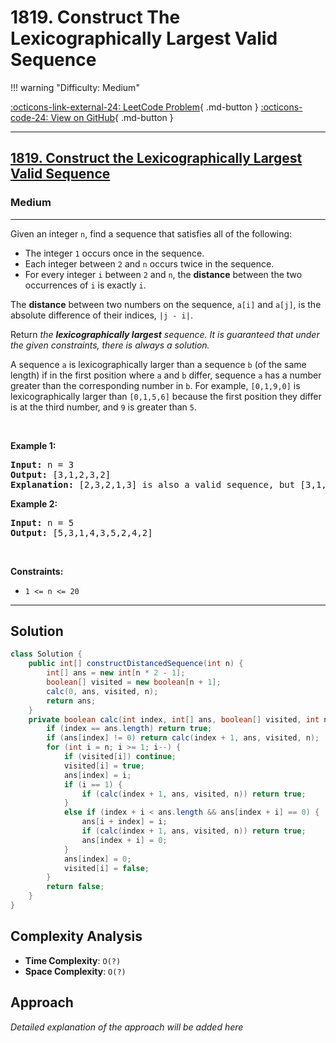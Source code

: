 # 1819. Construct The Lexicographically Largest Valid Sequence

!!! warning "Difficulty: Medium"

[:octicons-link-external-24: LeetCode Problem](https://leetcode.com/problems/construct-the-lexicographically-largest-valid-sequence/){ .md-button }
[:octicons-code-24: View on GitHub](https://github.com/RAJ8664/Leetcode/tree/master/1819-construct-the-lexicographically-largest-valid-sequence){ .md-button }

---

<h2><a href="https://leetcode.com/problems/construct-the-lexicographically-largest-valid-sequence">1819. Construct the Lexicographically Largest Valid Sequence</a></h2><h3>Medium</h3><hr><p>Given an integer <code>n</code>, find a sequence that satisfies all of the following:</p>

<ul>
	<li>The integer <code>1</code> occurs once in the sequence.</li>
	<li>Each integer between <code>2</code> and <code>n</code> occurs twice in the sequence.</li>
	<li>For every integer <code>i</code> between <code>2</code> and <code>n</code>, the <strong>distance</strong> between the two occurrences of <code>i</code> is exactly <code>i</code>.</li>
</ul>

<p>The <strong>distance</strong> between two numbers on the sequence, <code>a[i]</code> and <code>a[j]</code>, is the absolute difference of their indices, <code>|j - i|</code>.</p>

<p>Return <em>the <strong>lexicographically largest</strong> sequence</em><em>. It is guaranteed that under the given constraints, there is always a solution. </em></p>

<p>A sequence <code>a</code> is lexicographically larger than a sequence <code>b</code> (of the same length) if in the first position where <code>a</code> and <code>b</code> differ, sequence <code>a</code> has a number greater than the corresponding number in <code>b</code>. For example, <code>[0,1,9,0]</code> is lexicographically larger than <code>[0,1,5,6]</code> because the first position they differ is at the third number, and <code>9</code> is greater than <code>5</code>.</p>

<p>&nbsp;</p>
<p><strong class="example">Example 1:</strong></p>

<pre>
<strong>Input:</strong> n = 3
<strong>Output:</strong> [3,1,2,3,2]
<strong>Explanation:</strong> [2,3,2,1,3] is also a valid sequence, but [3,1,2,3,2] is the lexicographically largest valid sequence.
</pre>

<p><strong class="example">Example 2:</strong></p>

<pre>
<strong>Input:</strong> n = 5
<strong>Output:</strong> [5,3,1,4,3,5,2,4,2]
</pre>

<p>&nbsp;</p>
<p><strong>Constraints:</strong></p>

<ul>
	<li><code>1 &lt;= n &lt;= 20</code></li>
</ul>


---

## Solution

```java
class Solution {
    public int[] constructDistancedSequence(int n) {
        int[] ans = new int[n * 2 - 1];
        boolean[] visited = new boolean[n + 1];
        calc(0, ans, visited, n);
        return ans;
    }
    private boolean calc(int index, int[] ans, boolean[] visited, int n) {
        if (index == ans.length) return true;
        if (ans[index] != 0) return calc(index + 1, ans, visited, n);
        for (int i = n; i >= 1; i--) {
            if (visited[i]) continue;
            visited[i] = true;
            ans[index] = i;
            if (i == 1) {
                if (calc(index + 1, ans, visited, n)) return true;
            } 
            else if (index + i < ans.length && ans[index + i] == 0) {
                ans[i + index] = i;
                if (calc(index + 1, ans, visited, n)) return true;
                ans[index + i] = 0;
            }
            ans[index] = 0;
            visited[i] = false;
        }
        return false;
    }
}

```

## Complexity Analysis

- **Time Complexity**: `O(?)`
- **Space Complexity**: `O(?)`

## Approach

*Detailed explanation of the approach will be added here*

